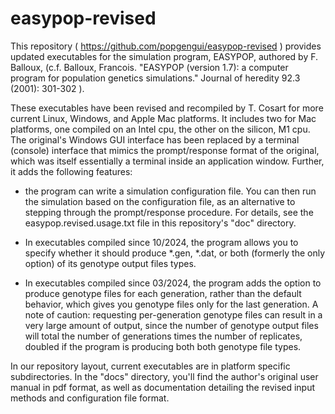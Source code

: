 # easypop-revised

This repository ( https://github.com/popgengui/easypop-revised ) provides updated executables for the simulation program, EASYPOP, authored by F. Balloux, (c.f. Balloux, Francois. "EASYPOP (version 1.7): a computer program for population genetics simulations." Journal of heredity 92.3 (2001): 301-302 ).

These executables have been revised and recompiled by T. Cosart for more current Linux, Windows, and Apple Mac platforms.  It includes two for Mac platforms, one compiled on an Intel cpu, the other on the silicon, M1 cpu. The original's Windows GUI interface has been replaced by a terminal (console) interface that mimics the prompt/response format of the original, which was itself essentially a terminal inside an application window.  Further, it adds the following features:

- the program can write a simulation configuration file. You can then run the simulation based on the configuration file, as an alternative to stepping through the prompt/response procedure.  For details, see the easypop.revised.usage.txt file in this repository's "doc" directory.

- In executables compiled since 10/2024, the program allows you to specify whether it should produce \*.gen, \*.dat, or both (formerly the only option) of its genotype output files types.

- In executables compiled since 03/2024, the program adds the option to produce genotype files for each generation, rather than the default behavior, which gives you genotype files only for the last generation.  A note of caution:  requesting per-generation genotype files can result in a very large amount of output, since the number of genotype output files will total the number of generations times the number of replicates, doubled if the program is producing both both genotype file types.

In our repository layout, current executables are in platform specific subdirectories.  In the "docs" directory, you'll find the author's original user manual in pdf format, as well as documentation detailing the revised input methods and configuration file format.


